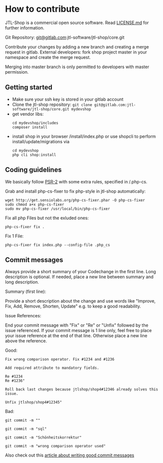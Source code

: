 # How to contribute

JTL-Shop is a commercial open source software. Read [LICENSE.md](LICENSE.md) for further information. 

Git Repository: git@gitlab.com:jtl-software/jtl-shop/core.git

Contribute your changes by adding a new branch and creating a merge request in gitlab. 
External developers: fork shop project master in your namespace and create the merge request.  

Merging into master branch is only permitted to developers with master permission. 

## Getting started

* Make sure your ssh key is stored in your gitlab account
* Clone the jtl-shop repository: ```git clone git@gitlab.com:jtl-software/jtl-shop/core.git mydevshop```
* get vendor libs: 
  ```
  cd mydevshop/includes
  composer install
  ```
* install shop in your browser /install/index.php or use shopcli to perform install/update/migrations via
  ```
  cd mydevshop
  php cli shop:install
  ```
## Coding guidelines

We basically follow [PSR-2](http://www.php-fig.org/psr/psr-2/) with some extra rules, specified in /.php-cs. 

Grab and install php-cs-fixer to fix php-style in jtl-shop automatically: 

```
wget http://get.sensiolabs.org/php-cs-fixer.phar -O php-cs-fixer
sudo chmod a+x php-cs-fixer
sudo mv php-cs-fixer /usr/local/bin/php-cs-fixer
```

Fix all php Files but not the exluded ones: 
```
php-cs-fixer fix .
```

Fix 1 File: 
```
php-cs-fixer fix index.php --config-file .php_cs
```

## Commit messages

Always provide a short summary of your Codechange in the first line. 
Long description is optional. If needed, place a new line between summary and long description.  

Summary (first line): 

Provide a short description about the change and use words like "Improve, Fix, Add, Remove, Shorten, Update" e.g. to keep a good readability.


Issue References: 

End your commit message with "Fix" or "Re" or "Unfix" followed by the issue referenced. 
If your commit message is 1 line only, feel free to place your issue reference at the end of that line. 
Otherwise place a new line above the reference.  

Good: 
```
Fix wrong comparison operator. Fix #1234 and #1236
```
```
Add required attribute to mandatory fields. 

Re #1234
Re #1236"
```
```
Roll back last changes because jtlshop/shop4#12346 already solves this issue. 

Unfix jtlshop/shop4#12345"
```

Bad: 
```
git commit -m ""
```
```
git commit -m "sql"
```
```
git commit -m "Schönheitskorrektur"
```
```
git commit -m "wrong comparison operator used"
```

Also check out this [article about writing good commit messages](http://chris.beams.io/posts/git-commit/)

